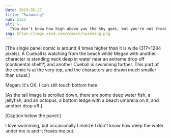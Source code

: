 ```yaml
---
date: 2019-05-27
title: "Swimming"
num: 2155
alt: >-
  "You don't know how high above you the sky goes, but you're not freaking out about that." "Well, NOW I am!"
img: https://imgs.xkcd.com/comics/swimming.png
---
```



[The single panel comic is around 4 times higher than it is wide (317×1284 pixels). A Cueball is watching from the beach while Megan with another character is standing neck deep in water near an extreme drop off (continental shelf?) and another Cueball is swimming further. This part of the comic is at the very top, and the characters are drawn much smaller than usual.]

Megan: It's OK, I can still touch bottom here.

[As the tall image is scrolled down, there are some deep water fish, a jellyfish, and an octopus, a bottom ledge with a beach umbrella on it, and another drop off.]

[Caption below the panel:]

I love swimming, but occasionally I realize I don't know how deep the water under me is and it freaks me out.